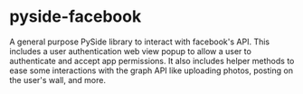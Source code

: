 pyside-facebook
===============

A general purpose PySide library to interact with facebook's API. This includes a user authentication web view popup to allow a user to authenticate and accept app permissions. It also includes helper methods to ease some interactions with the graph API like uploading photos, posting on the user's wall, and more.
